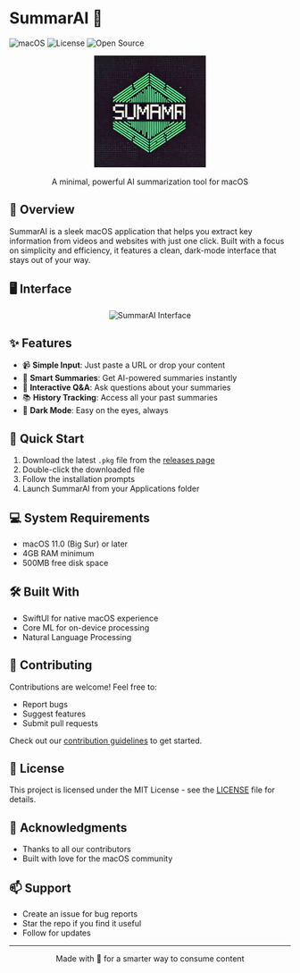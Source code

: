 # SummarAI 🤖

![macOS](https://img.shields.io/badge/macOS-000000?style=for-the-badge&logo=apple&logoColor=white)
![License](https://img.shields.io/badge/License-MIT-00ff9f.svg)
![Open Source](https://img.shields.io/badge/Open%20Source-%E2%9D%A4-00ff9f)

<div align="center">
  <img src="dmg-background.png" alt="SummarAI Logo" width="200">
  
  A minimal, powerful AI summarization tool for macOS
</div>

## 🎯 Overview

SummarAI is a sleek macOS application that helps you extract key information from videos and websites with just one click. Built with a focus on simplicity and efficiency, it features a clean, dark-mode interface that stays out of your way.

## 🖥️ Interface

<div align="center">
  <img src="assets/app-screenshot.png" alt="SummarAI Interface" width="800">
</div>

## ✨ Features

- 📹 **Simple Input**: Just paste a URL or drop your content
- 🤖 **Smart Summaries**: Get AI-powered summaries instantly
- 💬 **Interactive Q&A**: Ask questions about your summaries
- 📚 **History Tracking**: Access all your past summaries
- 🌙 **Dark Mode**: Easy on the eyes, always

## 🚀 Quick Start

1. Download the latest `.pkg` file from the [releases page](https://github.com/Nesbesss/SumarAO/releases)
2. Double-click the downloaded file
3. Follow the installation prompts
4. Launch SummarAI from your Applications folder

## 💻 System Requirements

- macOS 11.0 (Big Sur) or later
- 4GB RAM minimum
- 500MB free disk space

## 🛠️ Built With

- SwiftUI for native macOS experience
- Core ML for on-device processing
- Natural Language Processing

## 🤝 Contributing

Contributions are welcome! Feel free to:

- Report bugs
- Suggest features
- Submit pull requests

Check out our [contribution guidelines](CONTRIBUTING.md) to get started.

## 📝 License

This project is licensed under the MIT License - see the [LICENSE](LICENSE) file for details.

## 🙏 Acknowledgments

- Thanks to all our contributors
- Built with love for the macOS community

## 📫 Support

- Create an issue for bug reports
- Star the repo if you find it useful
- Follow for updates

---

<div align="center">
  Made with 💚 for a smarter way to consume content
</div>
